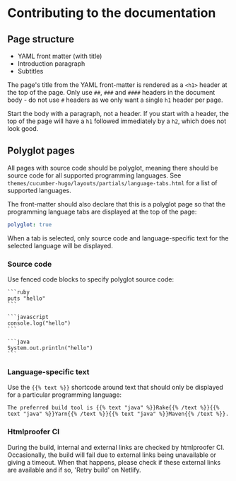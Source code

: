 # Contributing to the documentation

## Page structure

* YAML front matter (with title)
* Introduction paragraph
* Subtitles

The page's title from the YAML front-matter is rendered as a `<h1>` header
at the top of the page. Only use `##`, `###` and `####` headers in the document
body - do not use `#` headers as we only want a single `h1` header per page.

Start the body with a paragraph, not a header. If you start with a header, the
top of the page will have a `h1` followed immediately by a `h2`, which does not
look good.

## Polyglot pages

All pages with source code should be polyglot, meaning there should be source code
for all supported programming languages. See `themes/cucumber-hugo/layouts/partials/language-tabs.html`
for a list of supported languages.

The front-matter should also declare that this is a polyglot page so that the
programming language tabs are displayed at the top of the page:

```yaml
polyglot: true
```

When a tab is selected, only source code and language-specific text for the selected
language will be displayed.

### Source code

Use fenced code blocks to specify polyglot source code:

    ```ruby
    puts "hello"
    ```

    ```javascript
    console.log("hello")
    ```

    ```java
    System.out.println("hello")
    ```

### Language-specific text

Use the `{{% text %}}` shortcode around text that should only be displayed for
a particular programming language:

    The preferred build tool is {{% text "java" %}}Rake{{% /text %}}{{% text "java" %}}Yarn{{% /text %}}{{% text "java" %}}Maven{{% /text %}}.

### Htmlproofer CI
During the build, internal and external links are checked by htmlproofer CI.
Occasionally, the build will fail due to external links being unavailable or giving a timeout.
When that happens, please check if these external links are available and if so, 'Retry build' on Netlify.